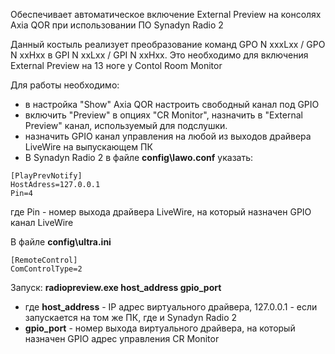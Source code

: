 Обеспечивает автоматическое включение External Preview на консолях Axia QOR при использовании ПО Synadyn Radio 2

Данный костыль реализует преобразование команд GPO N xxxLxx / GPO N xxHxx в GPI N xxLxx / GPI N xxHxx.
Это необходимо для включения External Preview на 13 ноге у Contol Room Monitor

Для работы необходимо:
- в настройка "Show" Axia QOR настроить свободный канал под GPIO
- включить "Preview" в опциях "CR Monitor", назначить в "External Preview" канал, используемый для подслушки.
- назначить GPIO канал управления на любой из выходов драйвера LiveWire на выпускающем ПК
- В Synadyn Radio 2 в файле **config\lawo.conf** указать:
```
[PlayPrevNotify]
HostAdress=127.0.0.1
Pin=4
```
где Pin - номер выхода драйвера LiveWire, на который назначен GPIO канал LiveWire

В файле **config\ultra.ini**
```
[RemoteControl]
ComControlType=2
```

Запуск:
**radiopreview.exe host_address gpio_port**
- где **host_address** - IP адрес виртуального драйвера, 127.0.0.1 - если запускается на том же ПК, где и Synadyn Radio 2
- **gpio_port** - номер выхода виртуального драйвера, на который назначен GPIO адрес управления CR Monitor
